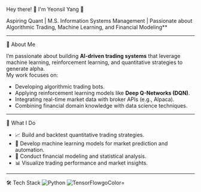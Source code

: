 Hey there! 👋 I'm Yeonsil Yang 🌟

Aspiring Quant | M.S. Information Systems Management | Passionate about Algorithmic Trading, Machine Learning, and Financial Modeling**

---

🚀 About Me

I’m passionate about building **AI-driven trading systems** that leverage machine learning, reinforcement learning, and quantitative strategies to generate alpha.  
My work focuses on:
- Developing algorithmic trading bots.
- Applying reinforcement learning models like **Deep Q-Networks (DQN)**.
- Integrating real-time market data with broker APIs (e.g., Alpaca).
- Combining financial domain knowledge with data science techniques.

---

💼 What I Do
- 📈 Build and backtest quantitative trading strategies.
- 🤖 Develop machine learning models for market prediction and automation.
- 🧮 Conduct financial modeling and statistical analysis.
- 📊 Visualize trading performance and market insights.

---

🛠 Tech Stack
![Python](https://img.shields.io/badge/-Python-3776AB?style=flat&logo=python&logoColor=white)
![TensorFlow](https://img.shields.io/badge/-TensorFlow-FF6F00?style=flat&logo=tensorflow)goColor=


